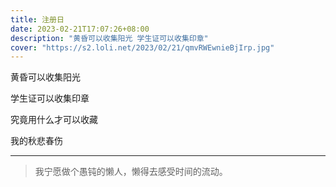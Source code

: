 ```yaml
---
title: 注册日
date: 2023-02-21T17:07:26+08:00
description: "黄昏可以收集阳光 学生证可以收集印章"
cover: "https://s2.loli.net/2023/02/21/qmvRWEwnieBjIrp.jpg"
---
```



黄昏可以收集阳光

学生证可以收集印章 

究竟用什么才可以收藏

我的秋悲春伤

--- 

> 我宁愿做个愚钝的懒人，懒得去感受时间的流动。


